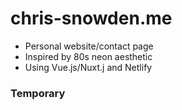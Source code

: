 # chris-snowden.me

- Personal website/contact page
- Inspired by 80s neon aesthetic
- Using Vue.js/Nuxt.j and Netlify

### Temporary
